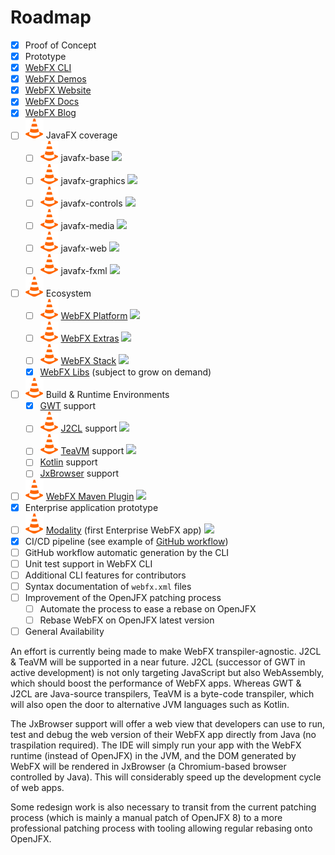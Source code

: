 # Roadmap

- [x] Proof of Concept
- [x] Prototype
- [x] [WebFX CLI][webfx-cli-repo]
- [x] [WebFX Demos](https://github.com/webfx-demos)
- [x] [WebFX Website][webfx-website]
- [x] [WebFX Docs][webfx-docs]
- [x] [WebFX Blog][webfx-blog]
- [ ] <img src="plot.svg"></img> JavaFX coverage
  - [ ] <img src="plot.svg"></img> javafx-base ![](https://geps.dev/progress/80)
  - [ ] <img src="plot.svg"></img> javafx-graphics ![](https://geps.dev/progress/70)
  - [ ] <img src="plot.svg"></img> javafx-controls ![](https://geps.dev/progress/33)
  - [ ] <img src="plot.svg"></img> javafx-media ![](https://geps.dev/progress/85)
  - [ ] <img src="plot.svg"></img> javafx-web ![](https://geps.dev/progress/80)
  - [ ] <img src="plot.svg"></img> javafx-fxml ![](https://geps.dev/progress/10)
- [ ] <img src="plot.svg"></img> Ecosystem
  - [ ] <img src="plot.svg"></img> [WebFX Platform][webfx-platform-repo] ![](https://geps.dev/progress/85)
  - [ ] <img src="plot.svg"></img> [WebFX Extras][webfx-extras-repo] ![](https://geps.dev/progress/70)
  - [ ] <img src="plot.svg"></img> [WebFX Stack][webfx-stack-repo] ![](https://geps.dev/progress/60)
  - [x] [WebFX Libs][webfx-libs-repo] (subject to grow on demand)
- [ ] <img src="plot.svg"></img> Build & Runtime Environments
  - [x] [GWT][gwt-website] support
  - [ ] <img src="plot.svg"></img> [J2CL][j2cl-repo] support ![](https://geps.dev/progress/30)
  - [ ] <img src="plot.svg"></img> [TeaVM][teavm-website] support ![](https://geps.dev/progress/20)
  - [ ] [Kotlin][kotlin-website] support
  - [ ] [JxBrowser][jxbrowser-website] support
- [ ] <img src="plot.svg"></img> [WebFX Maven Plugin][webfx-maven-plugin] ![](https://geps.dev/progress/40)
- [x] Enterprise application prototype
- [ ] <img src="plot.svg"></img> [Modality][modality-repo] (first Enterprise WebFX app) ![](https://geps.dev/progress/50)
- [x] CI/CD pipeline (see example of [GitHub workflow][github-workflow-example])
- [ ] GitHub workflow automatic generation by the CLI
- [ ] Unit test support in WebFX CLI
- [ ] Additional CLI features for contributors
- [ ] Syntax documentation of `webfx.xml` files
- [ ] Improvement of the OpenJFX patching process
  - [ ] Automate the process to ease a rebase on OpenJFX
  - [ ] Rebase WebFX on OpenJFX latest version
- [ ] General Availability

An effort is currently being made to make WebFX transpiler-agnostic. J2CL & TeaVM will be supported in a near future. J2CL (successor of GWT in active development) is not only targeting JavaScript but also WebAssembly, which should boost the performance of WebFX apps. Whereas GWT & J2CL are Java-source transpilers, TeaVM is a byte-code transpiler, which will also open the door to alternative JVM languages such as Kotlin.

The JxBrowser support will offer a web view that developers can use to run, test and debug the web version of their WebFX app directly from Java (no traspilation required). The IDE will simply run your app with the WebFX runtime (instead of OpenJFX) in the JVM, and the DOM generated by WebFX will be rendered in JxBrowser (a Chromium-based browser controlled by Java). This will considerably speed up the development cycle of web apps.

Some redesign work is also necessary to transit from the current patching process (which is mainly a manual patch of OpenJFX 8) to a more professional patching process with tooling allowing regular rebasing onto OpenJFX.

[webfx-website]: https://webfx.dev
[webfx-docs]: https://docs.webfx.dev
[webfx-guide]: https://docs.webfx.dev/#_getting_started
[webfx-blog]: https://blog.webfx.dev
[webfx-discussions]: https://github.com/webfx-project/webfx/discussions
[webfx-cli-repo]: https://github.com/webfx-project/webfx-cli
[webfx-platform-repo]: https://github.com/webfx-project/webfx-platform
[webfx-extras-repo]: https://github.com/webfx-project/webfx-extras
[webfx-stack-repo]: https://github.com/webfx-project/webfx-stack
[webfx-libs-repo]: https://github.com/webfx-libs
[webfx-maven-plugin]: https://github.com/webfx-project/webfx-maven-plugin
[modality-repo]: https://github.com/modalityone/modality
[github-workflow-example]: https://github.com/webfx-demos/webfx-demo-spacefx/blob/main/.github/workflows/builds.yml
[gwt-website]: https://gwtproject.org
[j2cl-repo]: https://github.com/google/j2cl
[teavm-website]: https://teavm.org
[jxbrowser-website]: https://www.teamdev.com/jxbrowser
[kotlin-website]: https://kotlinlang.org
